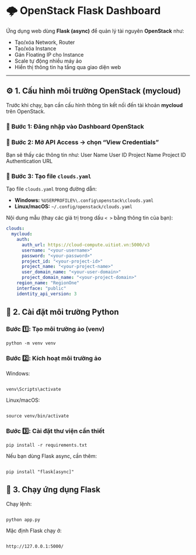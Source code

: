 # 🌩️ OpenStack Flask Dashboard

Ứng dụng web dùng **Flask (async)** để quản lý tài nguyên **OpenStack** như:
- Tạo/xóa Network, Router
- Tạo/xóa Instance
- Gán Floating IP cho Instance
- Scale tự động nhiều máy ảo
- Hiển thị thông tin hạ tầng qua giao diện web

---

## ⚙️ 1. Cấu hình môi trường OpenStack (mycloud)

Trước khi chạy, bạn cần cấu hình thông tin kết nối đến tài khoản **mycloud** trên OpenStack.

### 🔹 Bước 1: Đăng nhập vào Dashboard OpenStack

### 🔹 Bước 2: Mở API Access → chọn **“View Credentials”**

Bạn sẽ thấy các thông tin như:
User Name
User ID
Project Name
Project ID
Authentication URL

### 🔹 Bước 3: Tạo file `clouds.yaml`

Tạo file `clouds.yaml` trong đường dẫn:
- **Windows:** `%USERPROFILE%\.config\openstack\clouds.yaml`
- **Linux/macOS:** `~/.config/openstack/clouds.yaml`

Nội dung mẫu (thay các giá trị trong dấu `< >` bằng thông tin của bạn):

```yaml
clouds:
  mycloud:
    auth:
      auth_url: https://cloud-compute.uitiot.vn:5000/v3
      username: "<your-username>"
      password: "<your-password>"
      project_id: "<your-project-id>"
      project_name: "<your-project-name>"
      user_domain_name: "<your-user-domain>"
      project_domain_name: "<your-project-domain>"
    region_name: "RegionOne"
    interface: "public"
    identity_api_version: 3
```



## 🧩 2. Cài đặt môi trường Python

### Bước 1️⃣: Tạo môi trường ảo (venv)
```
python -m venv venv
```

### Bước 2️⃣: Kích hoạt môi trường ảo

Windows:
```

venv\Scripts\activate
```


Linux/macOS:
```

source venv/bin/activate
```

### Bước 3️⃣: Cài đặt thư viện cần thiết
```
pip install -r requirements.txt
```


Nếu bạn dùng Flask async, cần thêm:
```

pip install "flask[async]"
```

## 🚀 3. Chạy ứng dụng Flask


Chạy lệnh:
```

python app.py
```

Mặc định Flask chạy ở:
```

http://127.0.0.1:5000/
```
